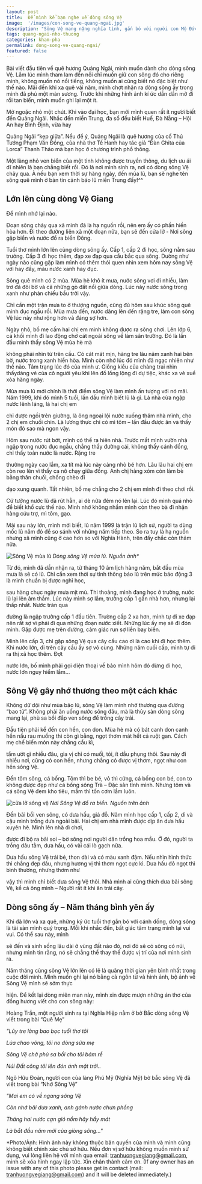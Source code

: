 ```yaml
---
layout: post
title:  Để mình kể bạn nghe về dòng sông Vệ
image:  '/images/con-song-ve-quang-ngai.jpg'
description: "Sông Vệ mang nặng nghĩa tình, gắn bó với người con Mộ Đức, Quảng Ngãi. Qua lăng kính của mình, giới thiệu đến bạn về dòng sông quên hương mình"
tags: quang-ngai-nho-thuong
categories: kham-pha
permalink: dong-song-ve-quang-ngai/
featured: false
---
```

Bài viết đầu tiên về quê hương Quảng Ngãi, mình muốn dành cho dòng sông Vệ. Lắm lúc mình tham lam đến nỗi chỉ muốn giữ con sông đó cho riêng mình, không muốn nó nổi tiếng, không 
muốn ai cũng biết nó đặc biệt như thế nào. Mãi đến khi xa quê vài năm, mình chợt nhận ra dòng sông ấy trong mình đã phủ một màn sương. Trước khi những hình ảnh kí ức dần dần mờ 
đi rồi tan biến, mình muốn ghi lại một ít.

Mở ngoặc nhỏ một chút. Khi vào đại học, bạn mới mình quen rất ít người biết đến Quảng Ngãi. Nhắc đến miền Trung, đa số đều biết Huế, Đà Nẵng – Hội An hay Bình Định, vừa hay 

Quảng Ngãi “kẹp giữa”. Nếu để ý, Quảng Ngãi là quê hương của cố Thủ Tướng Phạm Văn Đồng, của nhà thơ Tế Hanh hay tác giả “Đàn Ghita của Lorca” Thanh Thảo mà bạn học ở chương trình phổ thông.

Một làng nhỏ ven biển của một tỉnh không được truyền thông, du lịch ưu ái dĩ nhiên là bạn chẳng biết rồi. Đó là nơi mình sinh ra, nơi có dòng sông Vệ chảy qua. À nếu bạn xem thời sự hàng ngày, đến mùa lũ, bạn sẽ nghe tên sông quê mình ở bản tin cảnh báo lũ miền Trung đấy!^^

## Lớn lên cùng dòng Vệ Giang

Để mình nhớ lại nào.

Đoạn sông chảy qua xã mình đã là hạ nguồn rồi, nên em ấy có phần hiền hòa hơn. Đi theo đường liên xã một đoạn nữa, bạn sẽ đến cửa lở - Nơi sông gặp biển và nước đổ ra biển Đông.

Tuổi thơ mình lớn lên cùng dòng sông ấy. Cấp 1, cấp 2 đi học, sông nằm sau trường. Cấp 3 đi học thêm, đạp xe đạp qua cầu bắc qua sông. Dường như ngày nào cũng gặp làm mình có thêm thói quen nhìn xem hôm nay sông Vệ vơi hay đầy, màu nước xanh hay đục. 

Sông quê mình có 2 mùa. Mùa hè khô ít mưa, nước sông vơi đi nhiều, làm trơ đá đôi bờ và cả những gò đất nổi giữa dòng. Lúc này nước sông trong xanh như phản chiếu bầu trời vậy. 

Chỉ cần một trận mưa to ở thượng nguồn, cũng đủ hôm sau khúc sông quê mình đục ngầu rồi. Mùa mưa đến, nước dâng lên đến rặng tre, làm con sông Vệ lúc này như rộng hơn và đáng sợ hơn.

Ngày nhỏ, bố mẹ cấm hai chị em mình không được ra sông chơi. Lên lớp 6, cả khối mình đi lao động chở cát ngoài sông về làm sân trường. Đó là lần đầu mình thấy sông Vệ mùa hè mà 

không phải nhìn từ trên cầu. Có cát mát mịn, hàng tre lâu năm xanh hai bên bờ, nước trong xanh hiền hòa. Mình còn nhớ lúc đó mình đã ngạc nhiên như thế nào. Tâm trạng lúc đó của mình ư. Giống kiểu của chàng trai nhìn thấydáng vẻ của cô người yêu khi lên đồ lồng lộng đi dự tiệc, khác xa vẻ xuề xòa hàng ngày.

Mùa mưa lũ mới chính là thời điểm sông Vệ làm mình ấn tượng với nó mãi. Năm 1999, khi đó mình 5 tuổi, lần đầu mình biết lũ là gì. Là nhà cửa ngập nước lênh láng, là hai chị em 

chỉ được ngồi trên giường, là ông ngoại lội nước xuống thăm nhà mình, cho 2 chị em chuối chin. Là lương thực chỉ có mì tôm – lần đầu được ăn và thấy món đó sao mà ngon vậy.

Hôm sau nước rút bớt, mình có thể ra hiên nhà. Trước mắt mình vườn nhà ngập trong nước đục ngầu, chẳng thấy đường cái, không thấy cánh đồng, chỉ thấy toàn nước là nước. Rặng tre 

thường ngày cao lắm, xa tít mà lúc này càng nhỏ bé hơn. Lâu lâu hai chị em còn reo lên vì thấy ca nô chạy giữa đồng. Anh chị hàng xóm còn làm bè bằng thân chuối, chống chèo đi 

dạo xung quanh. Tất nhiên, bố mẹ chẳng cho 2 chị em mình đi theo chơi rồi.

Cứ tưởng nước lũ đã rút hẳn, ai dè nửa đêm nó lên lại. Lúc đó mình quá nhỏ để biết khổ cực thế nào. Mình nhớ không nhầm mình còn theo bà đi nhận hàng cứu trợ, mì tôm, gạo.

Mãi sau này lớn, mình mới biết, lũ năm 1999 là trận lũ lịch sử, người ta dùng mốc lũ năm đó để so sánh với những năm tiếp theo. So ra tuy là hạ nguồn nhưng xã mình cũng ở cao hơn so với Nghĩa Hành, trên đấy chắc còn thảm nữa.

![Sông Vệ mùa lũ](/images/song-ve-mua-lu.JPG)
_Dòng sông Vệ mùa lũ. Nguồn ảnh*_ 

Từ đó, mình đã dần nhận ra, từ tháng 10 âm lịch hàng năm, bắt đầu mùa mưa là sẽ có lũ. Chỉ cần xem thời sự tỉnh thông báo lũ trên mức báo động 3 là mình chuẩn bị được nghỉ học, 

sau hàng chục ngày mưa mịt mù. Thi thoảng, mình đang học ở trường, nước lũ lại lên âm thầm. Lúc này mình sợ lắm, trường cấp 1 gần nhà hơn, nhưng lại thấp nhất. Nước tràn qua 

đường là ngập trường cấp 1 đầu tiên. Trường cấp 2 xa hơn, mình tự đi xe đạp nên rất sợ vì phải đi qua những đoạn nước xiết. Những lúc ấy mẹ sẽ đi đón mình. Gặp được mẹ trên đường, cảm giác run sợ liền bay biến.

Mình lên cấp 3, chỉ gặp sông Vệ qua cây cầu cao ơi là cao khi đi học thêm. Khi nước lớn, đi trên cây cầu ấy sợ vô cùng. Những năm cuối cấp, mình tự đi ra thị xã học thêm. Đợt 

nước lớn, bố mình phải gọi điện thoại về bảo mình hôm đó đừng đi học, nước lớn nguy hiểm lắm…

## Sông Vệ gây nhớ thương theo một cách khác

Không dữ dội như mùa bão lũ, sông Vệ làm mình nhớ thương qua đường “bao tử”. Không phải ăn uống nước sông đâu, mà là thủy sản dòng sông mang lại, phù sa bồi đắp ven sông để trồng cây trái.

Đầu tiên phải kể đến con hến, con don. Mùa hè mà có bát canh don canh hến nấu rau muống thì còn gì bằng, ngọt thơm mát hết cả ruột gan. Cách mẹ chế biến món này chẳng cầu kì, 

tẩm ướt gì nhiều đâu, gia vị chỉ có muối, tỏi, ít dầu phụng thôi. Sau này đi nhiều nơi, cũng có con hến, nhưng chẳng có được vị thơm, ngọt như con hến sông Vệ.

Đến tôm sông, cá bống. Tôm thì be bé, vỏ thì cứng, cá bống con bé, con to không được đẹp như cá bống sông Trà – Đặc sản tỉnh mình. Nhưng tôm và cá sông Vệ đem kho tiêu, mắm thì tốn cơm lắm luôn.

![cửa lở sông vệ](/images/cua-lo-song-ve.jpg)
_Nơi Sông Vệ đổ ra biển. Nguồn trên ảnh_

Đến bãi bồi ven sông, có dưa hấu, giá đỗ. Năm mình học cấp 1, cấp 2, dì và cậu mình trồng dưa ngoài bãi. Hai chị em nhà mình được dịp ăn dưa hấu xuyên hè. Mình lên nhà dì chơi, 

được đi bộ ra bãi soi – bờ sông nơi người dân trồng hoa mầu. Ở đó, người ta trồng dâu tằm, dưa hấu, có vài cái lò gạch nữa. 

Dưa hấu sông Vệ trái bé, thon dài và có màu xanh đậm. Nếu nhìn hình thức thì chẳng đẹp đâu, nhưng hương vị thì thơm ngọt cực kì. Dưa hấu đỏ ngọt thì bình thường, nhưng thơm như 

vậy thì mình chỉ biết dưa sông Vệ thôi. Nhà mình ai cũng thích dưa bãi sông Vệ, kể cả ông mình – Người rất ít khi ăn trái cây.

## Dòng sông ấy – Năm tháng bình yên ấy

Khi đã lớn và xa quê, những ký ức tuổi thơ gắn bó với cánh đồng, dòng sông là tài sản mình quý trọng. Mỗi khi nhắc đến, bất giác tâm trạng mình lại vui vui. Có thể sau này, mình 

sẽ đến và sinh sống lâu dài ở vùng đất nào đó, nơi đó sẽ có sông có núi, nhưng mình tin rằng, nó sẽ chẳng thể thay thế được vị trí của nơi mình sinh ra.

Năm tháng cùng sông Vệ lớn lên có lẽ là quãng thời gian yên bình nhất trong cuộc đời mình. Mình muốn ghi lại nó bằng cả ngôn từ và hình ảnh, bộ ảnh về Sông Vệ mình sẽ sớm thực 

hiện. Để kết lại dòng miên man này, mình xin được mượn những án thơ của đồng hương viết cho con sông này:

Hoàng Trần, một người sinh ra tại Nghĩa Hiệp nằm ở bờ Bắc dòng sông Vệ viết trong bài “Quê Mẹ”

_"Lũy tre làng bao bọc tuổi thơ tôi_

_Lúa chao võng, tôi no dòng sữa mẹ_

_Sông Vệ chở phù sa bồi cho tôi bám rễ_

_Núi Đất cõng tôi lên đón ánh mặt trời.._

Ngô Hữu Đoàn, người con của làng Phú Mỹ (Nghĩa Mỹ) bờ bắc sông Vệ đã viết trong bài “Nhớ Sông Vệ”

_"Mai em có về ngang sông Vệ_

_Còn nhớ bãi dưa xanh, anh gánh nước chưn phồng_

_Tháng hai nước cạn gió nồm hây hẩy mát_

_Là bắt đầu năm mới của giòng sông…"_


*Photo/Ảnh: Hình ảnh này không thuộc bản quyền của mình và mình cũng không biết chính xác chủ sở hữu. Nếu đơn vị sở hữu không muốn mình sử dụng, vui lòng liên hệ với mình qua email: tranhuongvegiang@gmail.com, mình sẽ xóa hình ngay lập tức. Xin chân thành cảm ơn. (If any owner has an issue with any of this photo please get in contact (mail: tranhuongvegiang@gmail.com) and it will be deleted immediately.)


